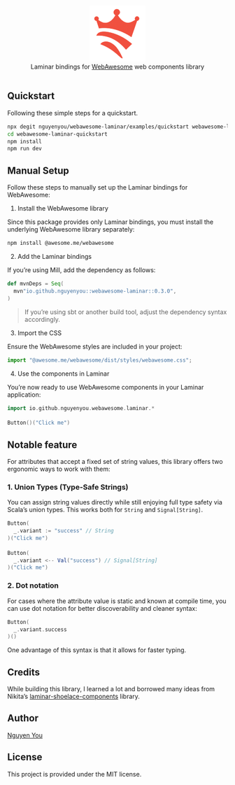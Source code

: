 <p align="center">
  <img src="https://raw.githubusercontent.com/nguyenyou/webawesome-laminar/main/.github/assets/logo.png" />
  <br/>
  <span>Laminar bindings for <a href="https://webawesome.com/">WebAwesome</a> web components library</span>
  <br/><br/>
</p>

## Quickstart

Following these simple steps for a quickstart.

```sh
npx degit nguyenyou/webawesome-laminar/examples/quickstart webawesome-laminar-quickstart
cd webawesome-laminar-quickstart
npm install
npm run dev
```

## Manual Setup

Follow these steps to manually set up the Laminar bindings for WebAwesome:

1. Install the WebAwesome library

Since this package provides only Laminar bindings, you must install the underlying WebAwesome library separately:

```sh
npm install @awesome.me/webawesome
```

2. Add the Laminar bindings

If you’re using Mill, add the dependency as follows:

```scala
def mvnDeps = Seq(
  mvn"io.github.nguyenyou::webawesome-laminar::0.3.0",
)
```

> If you’re using sbt or another build tool, adjust the dependency syntax accordingly.

3. Import the CSS

Ensure the WebAwesome styles are included in your project:

```js
import "@awesome.me/webawesome/dist/styles/webawesome.css";
```

4. Use the components in Laminar

You’re now ready to use WebAwesome components in your Laminar application:

```scala
import io.github.nguyenyou.webawesome.laminar.*

Button()("Click me")
```

## Notable feature

For attributes that accept a fixed set of string values, this library offers two ergonomic ways to work with them:

### 1. Union Types (Type-Safe Strings)

You can assign string values directly while still enjoying full type safety via Scala’s union types. This works both for `String` and `Signal[String]`.

```scala
Button(
  _.variant := "success" // String
)("Click me")

Button(
  _.variant <-- Val("success") // Signal[String]
)("Click me")
```

### 2. Dot notation

For cases where the attribute value is static and known at compile time, you can use dot notation for better discoverability and cleaner syntax:

```scala
Button(
  _.variant.success
)()
```

One advantage of this syntax is that it allows for faster typing.


## Credits

While building this library, I learned a lot and borrowed many ideas from Nikita’s [laminar-shoelace-components](https://github.com/raquo/laminar-shoelace-components) library.

## Author

[Nguyen You](https://github.com/nguyenyou)

## License
This project is provided under the MIT license.

